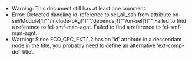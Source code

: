 * Warning: This document still has at least one comment.
* Error: Detected dangling id-reference to sel_all_ssh from attribute
        on-sel/Module[1]""/include-pkg[1]""/depends[1]""/on-sel[1]""
 Failed to find a reference to fel-smf-man-agnt.
 Failed to find a reference to fel-smf-man-agnt.
* Warning: Since FCO_CPC_EXT.1.2 has an 'id' attribute in a descendant node in the title, you probably need to define an alternative 'ext-comp-def-title'.
                       
